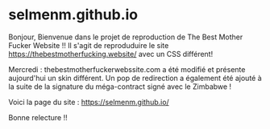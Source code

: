 # selmenm.github.io

Bonjour, Bienvenue dans le projet de reproduction de The Best Mother Fucker Website !! Il s'agit de reproduduire le site https://thebestmotherfucking.website/ avec un CSS différent!

Mercredi : thebestmotherfuckerwebssite.com a été modifié et présente aujourd'hui un skin différent. Un pop de redirection a également été ajouté à la suite de la signature du méga-contract signé avec le Zimbabwe !

Voici la page du site : https://selmenm.github.io/

Bonne relecture !!
